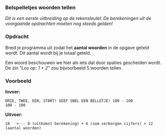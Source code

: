 ### Belspelletjes woorden tellen

*Dit is een eerste uitbreiding op de rekensleutel. De berekeningen uit de voorgaande opdrachten moeten nog steeds gelden!*

### Opdracht
Breid je programma uit zodat het **aantal woorden** in de opgave geteld wordt. Dit aantal wordt bij je totaal geteld.

Een woord beschouwen we hier als iets dat door spaties gescheiden wordt. De zin *"Los op: 1 + 2"* zou bijvoorbeeld 5 woorden tellen.


### Voorbeeld

**Invoer:**

    DRIE, TWEE, EEN, START! GEEF SNEL EEN BELLETJE! 100 - 100
    100 - 100

**Uitvoer:**

    18   <--- 0 (uitkomst berekening) + 6 (som verborgen cijfers) + 12 (aantal woorden)
